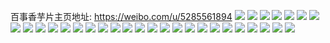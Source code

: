百事香芋片主页地址: https://weibo.com/u/5285561894 
![](https://wx4.sinaimg.cn/mw2000/005LHG6ily1h28w2du895j30wi1yctg6.jpg) 
![](https://wx4.sinaimg.cn/mw2000/005LHG6ily1h1o3fqonsej316o1kw1kx.jpg) 
![](https://wx4.sinaimg.cn/mw2000/005LHG6ily1h13xgtuh7oj32c0340kjp.jpg) 
![](https://wx4.sinaimg.cn/mw2000/005LHG6ily1h0db454vg2j30n007adg9.jpg) 
![](https://wx4.sinaimg.cn/mw2000/005LHG6ily1h0db44wg05j30n007z756.jpg) 
![](https://wx4.sinaimg.cn/mw2000/005LHG6ily1h0db45bs7mj30n00cbdhd.jpg) 
![](https://wx4.sinaimg.cn/mw2000/005LHG6igy1gu4adknqwjj31sc2dsqv5.jpg) 
![](https://wx4.sinaimg.cn/mw2000/005LHG6igy1gu4adn2ibfj33402c0b29.jpg) 
![](https://wx4.sinaimg.cn/mw2000/005LHG6igy1gu4adzyh68j32c03407wi.jpg) 
![](https://wx4.sinaimg.cn/mw2000/005LHG6igy1gu4ae706ogj32c03404qq.jpg) 
![](https://wx4.sinaimg.cn/mw2000/005LHG6igy1gu4aed35roj32c0340b2a.jpg) 
![](https://wx4.sinaimg.cn/mw2000/005LHG6igy1gu4adsw9r0j32c0340u0x.jpg) 
![](https://wx4.sinaimg.cn/mw2000/005LHG6ily1gri9we8e0bj32c03404qs.jpg) 
![](https://wx4.sinaimg.cn/mw2000/005LHG6ily1gri9wfdt4yj324o2jkkjl.jpg) 
![](https://wx4.sinaimg.cn/mw2000/005LHG6ily1gri9zuusifj32c0340hdw.jpg) 
![](https://wx4.sinaimg.cn/mw2000/005LHG6ily1gkolhtaukjj33402c0npd.jpg) 
![](https://wx4.sinaimg.cn/mw2000/005LHG6ily1gkolhychljj33402c01kz.jpg) 
![](https://wx4.sinaimg.cn/mw2000/005LHG6ily1gkoli1wyopj33402c07wh.jpg) 
![](https://wx4.sinaimg.cn/mw2000/005LHG6ily1gkoli4aslcj31hc0u0auh.jpg) 
![](https://wx4.sinaimg.cn/mw2000/005LHG6ily1gkolhq5xyoj33402c0hdt.jpg) 
![](https://wx4.sinaimg.cn/mw2000/005LHG6ily1gkoli8owv2j32c0340u0x.jpg) 
![](https://wx4.sinaimg.cn/mw2000/005LHG6ily1g6zefyh1qcj316o18rkaa.jpg) 
![](https://wx4.sinaimg.cn/mw2000/005LHG6ily1g6zegf5tnej32o03k0kjn.jpg) 
![](https://wx4.sinaimg.cn/mw2000/005LHG6ily1g6zegsgix9j32o03k0e83.jpg) 
![](https://wx4.sinaimg.cn/mw2000/005LHG6igy1g5mtz0kigpj32o03k0e83.jpg) 
![](https://wx4.sinaimg.cn/mw2000/005LHG6igy1g5mtz2ae1wj32o03k0e83.jpg) 
![](https://wx4.sinaimg.cn/mw2000/005LHG6igy1g5mtz3z3b9j32o03k0qv7.jpg) 
![](https://wx4.sinaimg.cn/mw2000/005LHG6igy1g5mtz5u5cij32o03k0u0z.jpg) 
![](https://wx4.sinaimg.cn/mw2000/005LHG6igy1g4ka4z27xzj3068059a9z.jpg) 
![](https://wx4.sinaimg.cn/mw2000/005LHG6igy1g4ka6c9gpcj30u00u0n0w.jpg) 
